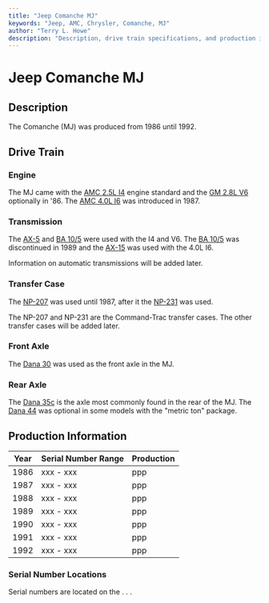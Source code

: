 ```yaml
---
title: "Jeep Comanche MJ"
keywords: "Jeep, AMC, Chrysler, Comanche, MJ"
author: "Terry L. Howe"
description: "Description, drive train specifications, and production information for the Jeep Comanche MJ"
---
```

# Jeep Comanche MJ

## Description

The Comanche (MJ) was produced from 1986 until 1992. 

## Drive Train

### Engine

The MJ came with the [AMC 2.5L I4](/engine/factory/amc150.html) engine standard and the [GM 2.8L V6](/engine/factory/gm173.html) optionally in '86. The [AMC 4.0L I6](/engine/factory/amc242.html) was introduced in 1987. 

### Transmission

The [AX-5](/transmission/factory/ax5.html) and [BA 10/5](/transmission/factory/ba10.html) were used with the I4 and V6. The [BA 10/5](/transmission/factory/ba10.html) was discontinued in 1989 and the [AX-15](/transmission/factory/ax15.html) was used with the 4.0L I6. 

Information on automatic transmissions will be added later. 

### Transfer Case

The [NP-207](/xfer/factory/np207.html) was used until 1987, after it the [NP-231](/xfer/factory/np231.html) was used. 

The NP-207 and NP-231 are the Command-Trac transfer cases. The other transfer cases will be added later. 

### Front Axle

The [Dana 30](/axle/factory/d30.html) was used as the front axle in the MJ. 

### Rear Axle

The [Dana 35c](/axle/factory/d35c.html) is the axle most commonly found in the rear of the MJ. The [Dana 44](/axle/factory/d44.html) was optional in some models with the "metric ton" package. 

## Production Information

| Year | Serial Number Range | Production |
|------|---------------------|------------|
| 1986 | xxx - xxx           | ppp        |
| 1987 | xxx - xxx           | ppp        |
| 1988 | xxx - xxx           | ppp        |
| 1989 | xxx - xxx           | ppp        |
| 1990 | xxx - xxx           | ppp        |
| 1991 | xxx - xxx           | ppp        |
| 1992 | xxx - xxx           | ppp        |

### Serial Number Locations

Serial numbers are located on the . . .